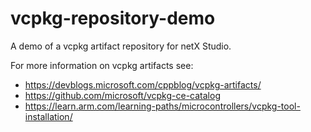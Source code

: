 # vcpkg-repository-demo

A demo of a vcpkg artifact repository for netX Studio.

For more information on vcpkg artifacts see:
* https://devblogs.microsoft.com/cppblog/vcpkg-artifacts/
* https://github.com/microsoft/vcpkg-ce-catalog
* https://learn.arm.com/learning-paths/microcontrollers/vcpkg-tool-installation/
